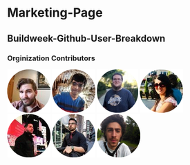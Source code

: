 # Marketing-Page
## Buildweek-Github-User-Breakdown 

### Orginization Contributors

<a href="https://github.com/JHaydenDev">![Joseph Hayden][jh]</a>
<a href="https://github.com/Krunal1997patel">![Krunal Patel][kp]</a>
<a href="https://github.com/TinySquid">![Michael Nunes][mn]</a>
<a href="https://github.com/Manjukcthapa">![Manju KC][mk]</a>
<a href="https://github.com/itava0">![Igor Tavarez][it]</a>
<a href="https://github.com/milano12345">![Daniel Milano][dm]</a>
<a href="https://github.com/jazz-code">![Anthony Rende][ar]</a>


[jh]: docs/img/jh-pc-r.png
[kp]: docs/img/kp-pc-r.png
[mn]: docs/img/mn-pc-r.png
[mk]: docs/img/mk-pc-r.png
[it]: docs/img/it-pc-r.png
[mb]: docs/img/mb-pc-r.png
[dm]: docs/img/dm-pc-r.png
[ar]: docs/img/ar-pc-r.png